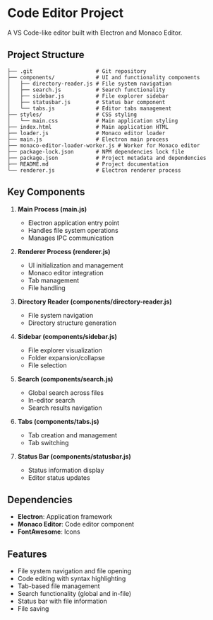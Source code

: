 # Code Editor Project

A VS Code-like editor built with Electron and Monaco Editor.

## Project Structure

```
├── .git                    # Git repository
├── components/             # UI and functionality components
│   ├── directory-reader.js # File system navigation
│   ├── search.js           # Search functionality
│   ├── sidebar.js          # File explorer sidebar
│   ├── statusbar.js        # Status bar component
│   └── tabs.js             # Editor tabs management
├── styles/                 # CSS styling
│   └── main.css            # Main application styling
├── index.html              # Main application HTML
├── loader.js               # Monaco editor loader
├── main.js                 # Electron main process
├── monaco-editor-loader-worker.js # Worker for Monaco editor
├── package-lock.json       # NPM dependencies lock file
├── package.json            # Project metadata and dependencies
├── README.md               # Project documentation
└── renderer.js             # Electron renderer process
```

## Key Components

1. **Main Process (main.js)**
   - Electron application entry point
   - Handles file system operations
   - Manages IPC communication

2. **Renderer Process (renderer.js)**
   - UI initialization and management
   - Monaco editor integration
   - Tab management
   - File handling

3. **Directory Reader (components/directory-reader.js)**
   - File system navigation
   - Directory structure generation

4. **Sidebar (components/sidebar.js)**
   - File explorer visualization
   - Folder expansion/collapse
   - File selection

5. **Search (components/search.js)**
   - Global search across files
   - In-editor search
   - Search results navigation

6. **Tabs (components/tabs.js)**
   - Tab creation and management
   - Tab switching

7. **Status Bar (components/statusbar.js)**
   - Status information display
   - Editor status updates

## Dependencies

- **Electron**: Application framework
- **Monaco Editor**: Code editor component
- **FontAwesome**: Icons

## Features

- File system navigation and file opening
- Code editing with syntax highlighting
- Tab-based file management
- Search functionality (global and in-file)
- Status bar with file information
- File saving